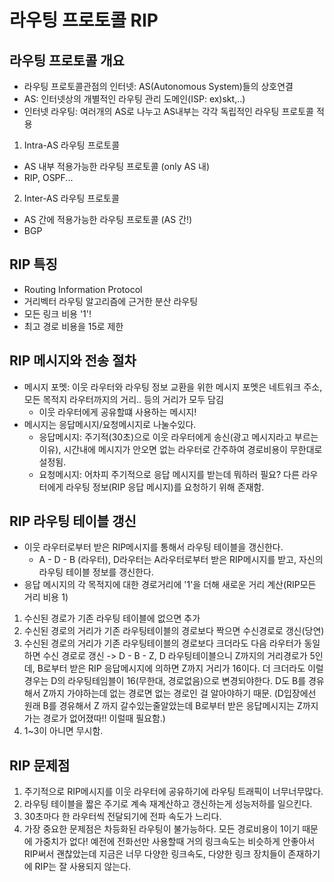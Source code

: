 # 라우팅 프로토콜 RIP

## 라우팅 프로토콜 개요
- 라우팅 프로토콜관점의 인터넷: AS(Autonomous System)들의 상호연결
- AS: 인터넷상의 개별적인 라우팅 관리 도메인(ISP: ex)skt,..)
- 인터넷 라우팅: 여러개의 AS로 나누고 AS내부는 각각 독립적인 라우팅 프로토콜 적용

1. Intra-AS 라우팅 프로토콜
- AS 내부 적용가능한 라우팅 프로토콜 (only AS 내)
- RIP, OSPF...

2. Inter-AS 라우팅 프로토콜
- AS 간에 적용가능한 라우팅 프로토콜 (AS 간!)
- BGP

## RIP 특징
- Routing Information Protocol
- 거리벡터 라우팅 알고리즘에 근거한 분산 라우팅
- 모든 링크 비용 '1'!
- 최고 경로 비용을 15로 제한

## RIP 메시지와 전송 절차
- 메시지 포멧: 이웃 라우터와 라우팅 정보 교환을 위한 메시지 포멧은 네트워크 주소, 모든 목적지 라우터까지의 거리.. 등의 거리가 모두 담김
    - 이웃 라우터에게 공유할떄 사용하는 메시지!
- 메시지는 응답메시지/요청메시지로 나눌수있다.
    - 응답메시지: 주기적(30초)으로 이웃 라우터에게 송신(광고 메시지라고 부르는 이유), 시간내에 메시지가 안오면 없는 라우터로 간주하여 경로비용이 무한대로 설정됨.
    - 요청메시지: 어차피 주기적으로 응답 메시지를 받는데 뭐하러 필요? 다른 라우터에게 라우팅 정보(RIP 응답 메시지)를 요청하기 위해 존재함.

## RIP 라우팅 테이블 갱신
- 이웃 라우터로부터 받은 RIP메시지를 통해서 라우팅 테이블을 갱신한다.
    - A - D - B (라우터), D라우터는 A라우터로부터 받은 RIP메시지를 받고, 자신의 라우팅 테이블 정보를 갱신한다.
- 응답 메시지의 각 목적지에 대한 경로거리에 '1'을 더해 새로운 거리 계산(RIP모든 거리 비용 1)

1. 수신된 경로가 기존 라우팅 테이블에 없으면 추가
2. 수신된 경로의 거리가 기존 라우팅테이블의 경로보다 짝으면 수신경로로 갱신(당연)
3. 수신된 경로의 거리가 기존 라우팅테이블의 경로보다 크더라도 다음 라우터가 동일하면 수신 경로로 갱신 -> D - B - Z, D 라우팅테이블으니 Z까지의 거리경로가 5인데, B로부터 받은 RIP 응답메시지에 의하면 Z까지 거리가 16이다. 더 크더라도 이럴경우는 D의 라우팅테임블이 16(무한대, 경로없음)으로 변경되야한다. D도 B를 경유해서 Z까지 가야하는데 없는 경로면 없는 경로인 걸 알아야하기 때문. (D입장에선 원래 B를 경유해서 Z 까지 갈수있는줄알았는데 B로부터 받은 응답메시지는 Z까지 가는 경로가 없어졌따!! 이럴때 필요함.)
4. 1~3이 아니면 무시함.

## RIP 문제점
1. 주기적으로 RIP메시지를 이웃 라우터에 공유하기에 라우팅 트래픽이 너무너무많다.
2. 라우팅 테이블을 짧은 주기로 계속 재계산하고 갱신하는게 성능저하를 일으킨다.
3. 30초마다 한 라우터씩 전달되기에 전파 속도가 느리다.
4. 가장 중요한 문제점은 차등화된 라우팅이 불가능하다. 모든 경로비용이 1이기 때문에 가중치가 없다! 예전에 전화선만 사용할때 거의 링크속도는 비슷하게 안좋아서 RIP써서 괜찮았는데 지금은 너무 다양한 링크속도, 다양한 링크 장치들이 존재하기에 RIP는 잘 사용되지 않는다.